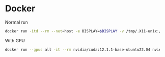 # Docker

Normal run

```bash
docker run -itd --rm --net=host -e DISPLAY=$DISPLAY -v /tmp/.X11-unix:/tmp/.X11-unix --name $NAME coin:22.04
```

With GPU

```bash
docker run --gpus all -it --rm nvidia/cuda:12.1.1-base-ubuntu22.04 nvidia-smi
```
